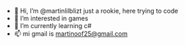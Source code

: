 - 👋 Hi, I’m @martinlilblizt just a rookie, here trying to code
- 👀 I’m interested in games
- 🌱 I’m currently learning c#
- 📫 mi gmail is martinoof25@gmail.com

<!---
martinlilblizt/martinlilblizt is a ✨ special ✨ repository because its `README.md` (this file) appears on your GitHub profile.
You can click the Preview link to take a look at your changes.
--->
